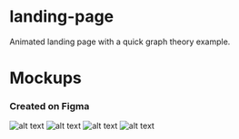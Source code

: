 # landing-page
Animated landing page with a quick graph theory example.

# Mockups
### Created on Figma
![alt text](https://i.imgur.com/spAdW72.png)
![alt text](https://i.imgur.com/R59u9Oz.png)
![alt text](https://i.imgur.com/GeDw8e7.png)
![alt text](https://i.imgur.com/iM4Id3D.png)





